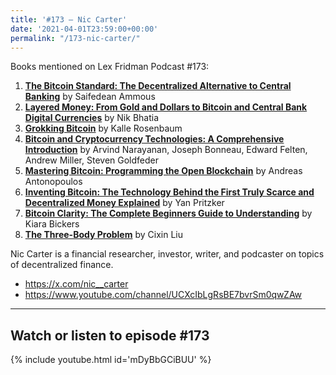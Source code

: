 ```yaml
---
title: '#173 – Nic Carter'
date: '2021-04-01T23:59:00+00:00'
permalink: "/173-nic-carter/"
---
```


Books mentioned on Lex Fridman Podcast #173:

1. <b><a href="https://amzn.to/3uOODzX" target="_blank" rel="sponsored noopener noreferrer">The Bitcoin Standard: The Decentralized Alternative to Central Banking</a></b> by Saifedean Ammous
2. <b><a href="https://amzn.to/3FRuO19" target="_blank" rel="sponsored noopener noreferrer">Layered Money: From Gold and Dollars to Bitcoin and Central Bank Digital Currencies</a></b> by Nik Bhatia
3. <b><a href="https://amzn.to/3YtgnHG" target="_blank" rel="sponsored noopener noreferrer">Grokking Bitcoin</a></b> by Kalle Rosenbaum
4. <b><a href="https://amzn.to/3WlxKIJ" target="_blank" rel="sponsored noopener noreferrer">Bitcoin and Cryptocurrency Technologies: A Comprehensive Introduction</a></b> by Arvind Narayanan, Joseph Bonneau, Edward Felten, Andrew Miller, Steven Goldfeder
5. <b><a href="https://amzn.to/3iVNsvE" target="_blank" rel="sponsored noopener noreferrer">Mastering Bitcoin: Programming the Open Blockchain</a></b> by Andreas Antonopoulos
6. <b><a href="https://amzn.to/3htuqfP" target="_blank" rel="sponsored noopener noreferrer">Inventing Bitcoin: The Technology Behind the First Truly Scarce and Decentralized Money Explained</a></b> by Yan Pritzker
7. <b><a href="https://amzn.to/3j88lnL" target="_blank" rel="sponsored noopener noreferrer">Bitcoin Clarity: The Complete Beginners Guide to Understanding</a></b> by Kiara Bickers
8. <b><a href="https://amzn.to/3BCNyig" target="_blank" rel="sponsored noopener noreferrer">The Three-Body Problem</a></b> by Cixin Liu

<!--more-->

Nic Carter is a financial researcher, investor, writer, and podcaster on topics of decentralized finance.

- <a href="https://x.com/nic__carter" target="_blank">https://x.com/nic__carter</a>
- <a href="https://www.youtube.com/channel/UCXcIbLgRsBE7bvrSm0qwZAw" target="_blank">https://www.youtube.com/channel/UCXcIbLgRsBE7bvrSm0qwZAw</a>

- - - - - -

## Watch or listen to episode #173

{% include youtube.html id='mDyBbGCiBUU' %}